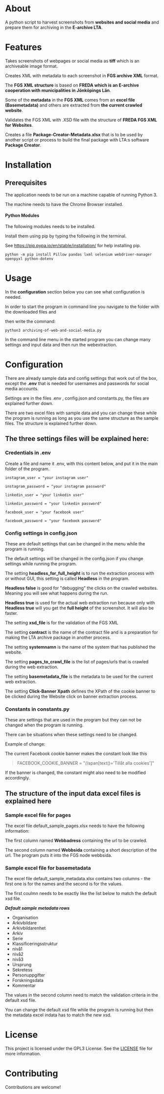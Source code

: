 # About 
A python script to harvest screenshots from **websites and social media** and prepare them for archiving in the **E-archive LTA**.

# Features
Takes screenshots of webpages or social media as **tiff** which is an archiveable image format.

Creates XML with metadata to each screenshot in **FGS archive XML** format.

The **FGS XML structure** is based on **FREDA which is an E-archive cooperation with municipalities in Jönköpings Län**.

Some of the **metadata** in the **FGS XML** comes from an **excel file (Basemetadata)** and others are extracted from **the current crawled website**.

Validates the FGS XML with .XSD file with the structure of **FREDA FGS XML for Websites**.

Creates a file **Package-Creator-Metadata.xlsx** that is to be used by another script or process to build the final package with LTA:s software **Package Creator**.

# Installation


## Prerequisites
The application needs to be run on a machine capable of running Python 3.

The machine needs to have the Chrome Browser installed. 
 

#### Python Modules
The following modules needs to be installed.
 
Install them using pip by typing the following in the terminal.
 
See https://pip.pypa.io/en/stable/installation/ for help installing pip.
 
```
python -m pip install Pillow pandas lxml selenium webdriver-manager openpyxl python-dotenv
```

# Usage
In the **configuration** section below you can see what configuration is needed.

In order to start the program in command line you navigate to the folder with the downloaded files and

then write the command: 
 
```
python3 archiving-of-web-and-social-media.py
```

In the command line menu in the started program you can change many settings and input data and then run the webextraction.

# Configuration
There are already sample data and config settings that work out of the box, except the **.env** that
is needed for usernames and passwords for social media accounts.

Settings are in the files .env , config.json and constants.py, the files are explained further down. 

There are two excel files with sample data and you can change these while the program is running as long as you use the same 
structure as the sample files. The structure is explained further down.

## The three settings files will be explained here: ###
### Credentials in .env 
Create a file and name it .env, with this content below, and put it in the main folder of the program.

```
instagram_user = "your instagram user"

instagram_password = "your instagram password"

linkedin_user = "your linkedin user"

linkedin_password = "your linkedin password"

facebook_user = "your facebook user"

facebook_password = "your facebook password"
```
### Config settings in config.json
These are default settings that can be changed in the menu while the program is running.

The default settings will be changed in the config.json if you change settings while running the program.

The setting **headless_for_full_height** is to run the extraction process with or without GUI, this setting is called **Headless** in the program. 

**Headless false** is good for "debugging" the clicks on the crawled websites. Meaning you will see what happens during the run.

**Headless true** is used for the actual web extraction run because only with **Headless true** will you get the **full height** of the screenshot. It will also be faster.

The setting **xsd_file** is for the validation of the FGS XML

The setting **contract** is the name of the contract file and is a preparation for making the LTA archive package in another process. 

The setting **systemnamn** is the name of the system that has published the website.

The setting **pages_to_crawl_file** is the list of pages/urls that is crawled during the web extraction. 

The setting **basemetadata_file** is the metadata to be used for the current web extraction. 

The setting **Click-Banner Xpath** defines the XPath of the cookie banner to be clicked during the Website click on banner extraction process.

### Constants in constants.py
These are settings that are used in the program but they can not be changed when the program is running.
 
There can be situations when these settings need to be changed.


Example of change: 

The current Facebook cookie banner makes the constant look like this

>FACEBOOK_COOKIE_BANNER = "//span[text()='Tillåt alla cookies']"

If the banner is changed, the constant might also need to be modified accordingly.

## The structure of the input data excel files is explained here ###
### Sample excel file for pages ###

The excel file default_sample_pages.xlsx needs to have the following information:

The first column named **Webbadress** containing the url to be crawled.

The second column named **Webbsida** containing a short description of the url. The program puts it into the FGS node webbsida.

### Sample excel file for basemetadata ###

The excel file default_sample_metadata.xlsx contains two columns - the first one is for the names and the second is for the values.

The first coulmn needs to be exactly like the list below to match the default xsd file. 

***Default sample metadata rows***

- Organisation
- Arkivbildare
- Arkivbildarenhet 
- Arkiv
- Serie
- Klassificeringsstruktur
- nivå1
- nivå2
- nivå3
- Ursprung
- Sekretess
- Personuppgifter
- Forskningsdata
- Kommentar


The values in the second column need to match the validation criteria in the default xsd file.

You can change the default xsd file while the program is running but then the metadata excel indata has to match the new xsd. 

# License
This project is licensed under the GPL3 License. See the [LICENSE](LICENSE.txt) file for more information.  

# Contributing
Contributions are welcome!



